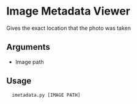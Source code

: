 # Image Metadata Viewer
  Gives the exact location that the photo was taken

## Arguments
  - Image path

## Usage
```
  imetadata.py [IMAGE PATH]
```

